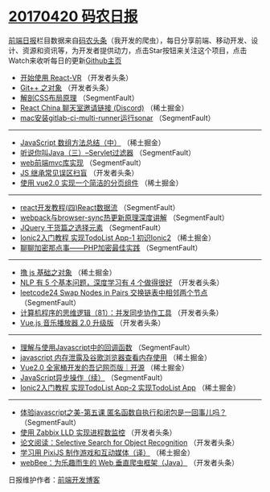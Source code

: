 # [20170420 码农日报](20.md)

[前端日报](http://caibaojian.com/c/news)栏目数据来自[码农头条](http://hao.caibaojian.com/)（我开发的爬虫），每日分享前端、移动开发、设计、资源和资讯等，为开发者提供动力，点击Star按钮来关注这个项目，点击Watch来收听每日的更新[Github主页](https://github.com/kujian/frontendDaily)
* [开始使用 React-VR](http://hao.caibaojian.com/35368.html) （开发者头条）
* [Git++ 之对象](http://hao.caibaojian.com/35365.html) （开发者头条）
* [解剖CSS布局原理](http://hao.caibaojian.com/35345.html) （SegmentFault）
* [React China 聊天室邀请链接 (Discord)](http://hao.caibaojian.com/35313.html) （稀土掘金）
* [mac安装gitlab-ci-multi-runner运行sonar](http://hao.caibaojian.com/35346.html) （SegmentFault）

***
* [JavaScript 数组方法总结（中）](http://hao.caibaojian.com/35316.html) （稀土掘金）
* [听说你叫Java（三）–Servlet过滤器](http://hao.caibaojian.com/35338.html) （SegmentFault）
* [web前端mvc库实现](http://hao.caibaojian.com/35339.html) （SegmentFault）
* [JS 继承常见误区扫盲](http://hao.caibaojian.com/35350.html) （开发者头条）
* [使用 vue2.0 实现一个简洁的分页组件](http://hao.caibaojian.com/35309.html) （稀土掘金）

***
* [react开发教程(四)React数据流](http://hao.caibaojian.com/35344.html) （SegmentFault）
* [webpack与browser-sync热更新原理深度讲解](http://hao.caibaojian.com/35335.html) （SegmentFault）
* [JQuery 干货篇之选择元素](http://hao.caibaojian.com/35336.html) （SegmentFault）
* [Ionic2入门教程 实现TodoList App-1 初识Ionic2](http://hao.caibaojian.com/35315.html) （稀土掘金）
* [聊聊加密那点事——PHP加密最佳实践](http://hao.caibaojian.com/35328.html) （SegmentFault）

***
* [撸 js 基础之对象](http://hao.caibaojian.com/35308.html) （稀土掘金）
* [NLP 有 5 个基本问题，深度学习有 4 个做得很好](http://hao.caibaojian.com/35351.html) （开发者头条）
* [leetcode24 Swap Nodes in Pairs 交换链表中相邻两个节点](http://hao.caibaojian.com/35341.html) （SegmentFault）
* [计算机程序的思维逻辑（81）：并发同步协作工具](http://hao.caibaojian.com/35373.html) （开发者头条）
* [Vue.js 音乐播放器 2.0 升级版](http://hao.caibaojian.com/35352.html) （开发者头条）

***
* [理解与使用Javascript中的回调函数](http://hao.caibaojian.com/35331.html) （SegmentFault）
* [javascript 内存泄露及谷歌浏览器查看内存使用](http://hao.caibaojian.com/35310.html) （稀土掘金）
* [Vue2.0 全家桶开发的吾记网页版｜开源](http://hao.caibaojian.com/35312.html) （稀土掘金）
* [JavaScript异步操作（续）](http://hao.caibaojian.com/35334.html) （SegmentFault）
* [Ionic2入门教程 实现TodoList App-2 实现TodoList App](http://hao.caibaojian.com/35314.html) （稀土掘金）

***
* [体验javascript之美-第五课 匿名函数自执行和闭包是一回事儿吗？](http://hao.caibaojian.com/35337.html) （SegmentFault）
* [使用 Zabbix LLD 实现进程数监控](http://hao.caibaojian.com/35370.html) （开发者头条）
* [论文阅读：Selective Search for Object Recognition](http://hao.caibaojian.com/35371.html) （开发者头条）
* [学习用 PixiJS 制作游戏和互动媒体（译）](http://hao.caibaojian.com/35307.html) （稀土掘金）
* [webBee：为乐趣而生的 Web 垂直爬虫框架（Java）](http://hao.caibaojian.com/35372.html) （开发者头条）

日报维护作者：[前端开发博客](http://caibaojian.com/) 